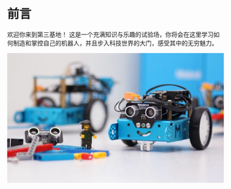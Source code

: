 # 前言

欢迎你来到第三基地！
这是一个充满知识与乐趣的试验场，你将会在这里学习如何制造和掌控自己的机器人，并且步入科技世界的大门，感受其中的无穷魅力。


![mbot\_with\_lego](images/mbot_with_lego.jpg)


